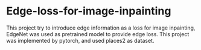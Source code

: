 # Edge-loss-for-image-inpainting
This project try to introduce edge information as a loss for image inpainting, EdgeNet was used as pretrained model to provide edge loss. This project was implemented by pytorch, and used places2 as dataset. 
